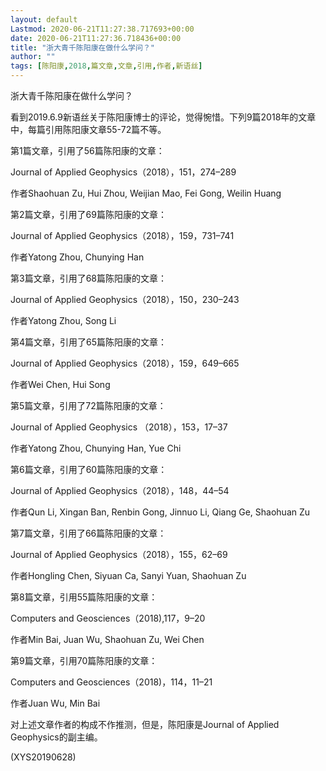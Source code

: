 ```yaml
---
layout: default
Lastmod: 2020-06-21T11:27:38.717693+00:00
date: 2020-06-21T11:27:36.718436+00:00
title: "浙大青千陈阳康在做什么学问？"
author: ""
tags: [陈阳康,2018,篇文章,文章,引用,作者,新语丝]
---
```


浙大青千陈阳康在做什么学问？

看到2019.6.9新语丝关于陈阳康博士的评论，觉得惋惜。下列9篇2018年的文章中，每篇引用陈阳康文章55-72篇不等。

第1篇文章，引用了56篇陈阳康的文章：

Journal of Applied Geophysics（2018），151，274–289

作者Shaohuan Zu, Hui Zhou, Weijian Mao, Fei Gong, Weilin Huang

第2篇文章，引用了69篇陈阳康的文章：

Journal of Applied Geophysics（2018），159，731–741

作者Yatong Zhou, Chunying Han

第3篇文章，引用了68篇陈阳康的文章：

Journal of Applied Geophysics（2018），150，230–243

作者Yatong Zhou, Song Li

第4篇文章，引用了65篇陈阳康的文章：

Journal of Applied Geophysics（2018），159，649–665

作者Wei Chen, Hui Song

第5篇文章，引用了72篇陈阳康的文章：

Journal of Applied Geophysics （2018），153，17–37

作者Yatong Zhou, Chunying Han, Yue Chi

第6篇文章，引用了60篇陈阳康的文章：

Journal of Applied Geophysics（2018），148，44–54

作者Qun Li, Xingan Ban, Renbin Gong, Jinnuo Li, Qiang Ge, Shaohuan Zu

第7篇文章，引用了66篇陈阳康的文章：

Journal of Applied Geophysics（2018），155，62–69

作者Hongling Chen, Siyuan Ca, Sanyi Yuan, Shaohuan Zu

第8篇文章，引用55篇陈阳康的文章：

Computers and Geosciences（2018),117，9–20

作者Min Bai, Juan Wu, Shaohuan Zu, Wei Chen

第9篇文章，引用70篇陈阳康的文章：

Computers and Geosciences（2018)，114，11–21

作者Juan Wu, Min Bai

对上述文章作者的构成不作推测，但是，陈阳康是Journal of Applied Geophysics的副主编。

(XYS20190628)

